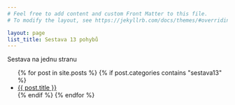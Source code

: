 ```yaml
---
# Feel free to add content and custom Front Matter to this file.
# To modify the layout, see https://jekyllrb.com/docs/themes/#overriding-theme-defaults

layout: page
list_title: Sestava 13 pohybů
---
```


Sestava na jednu stranu

<ul>
  {% for post in site.posts %}
    {% if post.categories contains "sestava13" %}
      <li><a href="{{ post.url }}">{{ post.title }}</a></li>
    {% endif %}
  {% endfor %}
</ul>


